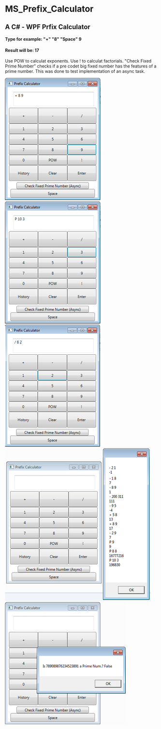 # MS_Prefix_Calculator
## A C# - WPF Prfix Calculator

#### Type for example: "+" "8" "Space" 9
#### Result will be: 17

Use POW to calculat exponents.
Use ! to calculat factorials.
"Check Fixed Prime Number" checks if a pre codet big fixed number has the features of a prime number. This was done to test implementation of an async task.

![Calc1](/img/prefix1.png)
![Calc2](/img/prefix2.png)
![Calc3](/img/prefix4.png)
![Calc4](/img/prefix5.png)
![Calc5](/img/prefix6.png)
